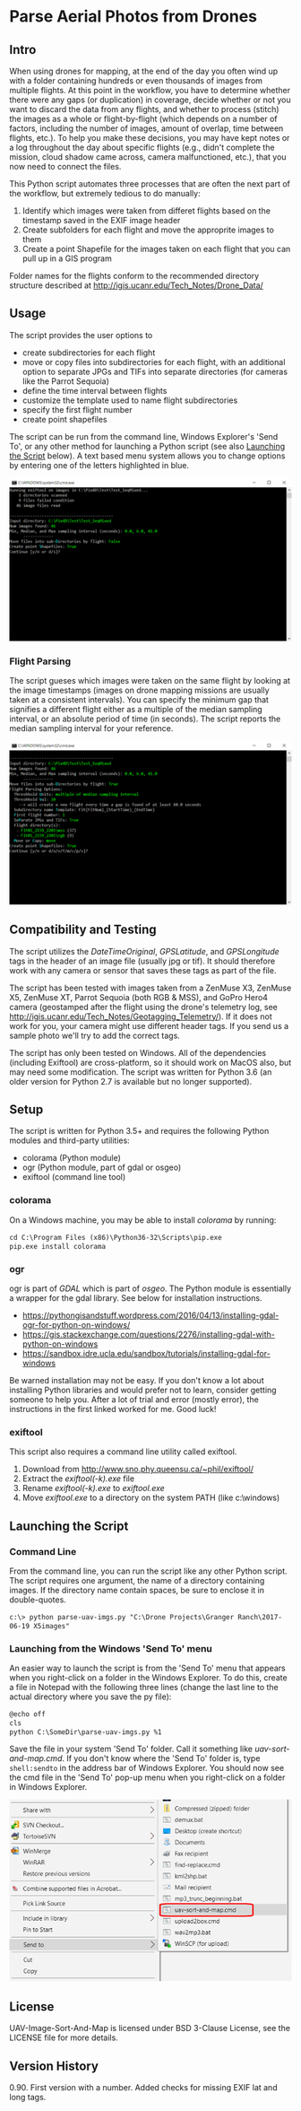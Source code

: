# Parse Aerial Photos from Drones

## Intro

When using drones for mapping, at the end of the day you often wind up with a folder containing hundreds or even thousands of images from multiple flights. At this point in the workflow, you have to determine whether there were any gaps (or duplication) in coverage, decide whether or not you want to discard the data from any flights, and whether to process (stitch) the images as a whole or flight-by-flight (which depends on a number of factors, including the number of images, amount of overlap, time between flights, etc.). To help you make these decisions, you may have kept notes or a log throughout the day about specific flights (e.g., didn't complete the mission, cloud shadow came across, camera malfunctioned, etc.), that you now need to connect the files.

This Python script automates three processes that are often the next part of the workflow, but extremely tedious to do manually:

1. Identify which images were taken from differet flights based on the timestamp saved in the EXIF image header
1. Create subfolders for each flight and move the approprite images to them
1. Create a point Shapefile for the images taken on each flight that you can pull up in a GIS program

Folder names for the flights conform to the recommended directory structure described at <http://igis.ucanr.edu/Tech_Notes/Drone_Data/>

## Usage

The script provides the user options to

- create subdirectories for each flight
- move or copy files into subdirectories for each flight, with an additional option to separate JPGs and TIFs into separate directories (for cameras like the Parrot Sequoia)
- define the time interval between flights
- customize the template used to name flight subdirectories
- specify the first flight number
- create point shapefiles

The script can be run from the command line, Windows Explorer's 'Send To', or any other method for launching a Python script (see also [Launching the Script](#launching-the-script) below). A text based menu system allows you to change options by entering one of the letters highlighted in blue. 

![command window 01](images/cmd_window01.png)

### Flight Parsing

The script gueses which images were taken on the same flight by looking at the image timestamps (images on drone mapping missions are usually taken at a consistent intervals). You can specify the minimum gap that signifies a different flight either as a multiple of the median sampling interval, or an absolute period of time (in seconds). The script reports the median sampling interval for your reference.

![command window 02](images/cmd_window02.png)

## Compatibility and Testing

The script utilizes the *DateTimeOriginal*, *GPSLatitude*, and *GPSLongitude* tags in the header of an image file (usually jpg or tif). It should therefore work with any camera or sensor that saves these tags as part of the file. 

The script has been tested with images taken from a ZenMuse X3, ZenMuse X5, ZenMuse XT, Parrot Sequoia (both RGB & MSS), and GoPro Hero4 camera (geostamped after the flight using the drone's telemetry log, see <http://igis.ucanr.edu/Tech_Notes/Geotagging_Telemetry/>). If it does not work for you, your camera might use different header tags. If you send us a sample photo we'll try to add the correct tags.

The script has only been tested on Windows. All of the dependencies (including Exiftool) are cross-platform, so it should work on MacOS also, but may need some modification. The script was written for Python 3.6 (an older version for Python 2.7 is available but no longer supported).

## Setup

The script is written for Python 3.5+ and requires the following Python modules and third-party utilities: 

- colorama (Python module)
- ogr (Python module, part of gdal or osgeo)
- exiftool (command line tool)

### colorama

On a Windows machine, you may be able to install *colorama* by running:
```
cd C:\Program Files (x86)\Python36-32\Scripts\pip.exe
pip.exe install colorama
```

### ogr

ogr is part of *GDAL* which is part of *osgeo*. The Python module is essentially a wrapper for the gdal library. See below for installation instructions.

 - <https://pythongisandstuff.wordpress.com/2016/04/13/installing-gdal-ogr-for-python-on-windows/>
 - <https://gis.stackexchange.com/questions/2276/installing-gdal-with-python-on-windows>
 - <https://sandbox.idre.ucla.edu/sandbox/tutorials/installing-gdal-for-windows>

Be warned installation may not be easy. If you don't know a lot about installing Python libraries and would prefer not to learn, consider getting someone to help you. After a lot of trial and error (mostly error), the instructions in the first linked worked for me. Good luck!

### exiftool

This script also requires a command line utility called exiftool.

1. Download from <http://www.sno.phy.queensu.ca/~phil/exiftool/>
1. Extract the *exiftool(-k).exe* file
1. Rename *exiftool(-k).exe* to *exiftool.exe*
1. Move *exiftool.exe* to a directory on the system PATH (like c:\windows)

## Launching the Script

### Command Line

From the command line, you can run the script like any other Python script. The script requires one argument, the name of a directory containing images. If the directory name contain spaces, be sure to enclose it in double-quotes.

```
c:\> python parse-uav-imgs.py "C:\Drone Projects\Granger Ranch\2017-06-19 X5images"
```

### Launching from the Windows 'Send To' menu 

An easier way to launch the script is from the 'Send To' menu that appears when you right-click on a folder in the Windows Explorer. To do this, create a file in Notepad with the following three lines (change the last line to the actual directory where you save the py file):

```
@echo off
cls
python C:\SomeDir\parse-uav-imgs.py %1
```

Save the file in your system 'Send To' folder. Call it something like *uav-sort-and-map.cmd*. If you don't know where the 'Send To' folder is, type `shell:sendto` in the address bar of Windows Explorer. You should now see the cmd file in the 'Send To' pop-up menu when you right-click on a folder in Windows Explorer.

![send-to](images/sendto.png)

## License

UAV-Image-Sort-And-Map is licensed under BSD 3-Clause License, see the LICENSE file for more details.

## Version History

0.90. First version with a number.  Added checks for missing EXIF lat and long tags.